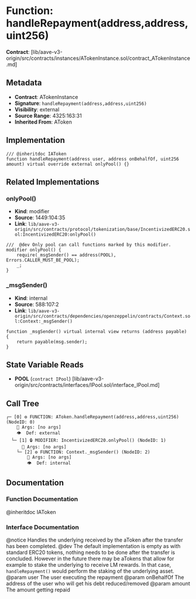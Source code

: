 # Function: handleRepayment(address,address,uint256)

**Contract**: [lib/aave-v3-origin/src/contracts/instances/ATokenInstance.sol/contract_ATokenInstance.md]

## Metadata

- **Contract**: ATokenInstance
- **Signature**: `handleRepayment(address,address,uint256)`
- **Visibility**: external
- **Source Range**: 4325:163:31
- **Inherited From**: AToken

## Implementation

```solidity
/// @inheritdoc IAToken
function handleRepayment(address user, address onBehalfOf, uint256 amount) virtual override external onlyPool() {}
```

## Related Implementations

### onlyPool()

- **Kind**: modifier
- **Source**: 1449:104:35
- **Link**: `lib/aave-v3-origin/src/contracts/protocol/tokenization/base/IncentivizedERC20.sol:IncentivizedERC20:onlyPool()`

```solidity
///  @dev Only pool can call functions marked by this modifier.
modifier onlyPool() {
    require(_msgSender() == address(POOL), Errors.CALLER_MUST_BE_POOL);
    _;
}
```

### _msgSender()

- **Kind**: internal
- **Source**: 588:107:2
- **Link**: `lib/aave-v3-origin/src/contracts/dependencies/openzeppelin/contracts/Context.sol:Context:_msgSender()`

```solidity
function _msgSender() virtual internal view returns (address payable) {
    return payable(msg.sender);
}
```

## State Variable Reads

- **POOL** (`contract IPool`) [lib/aave-v3-origin/src/contracts/interfaces/IPool.sol/interface_IPool.md]

## Call Tree

```
┌─ [0] ⚙️ FUNCTION: AToken.handleRepayment(address,address,uint256) (NodeID: 0)
    💬 Args: [no args]
    👁️  Def: external
  └─ [1] 🔒 MODIFIER: IncentivizedERC20.onlyPool() (NodeID: 1)
      💬 Args: [no args]
    └─ [2] ⚙️ FUNCTION: Context._msgSender() (NodeID: 2)
        💬 Args: [no args]
        👁️  Def: internal
```

## Documentation

### Function Documentation

@inheritdoc IAToken

### Interface Documentation

 @notice Handles the underlying received by the aToken after the transfer has been completed.
 @dev The default implementation is empty as with standard ERC20 tokens, nothing needs to be done after the
 transfer is concluded. However in the future there may be aTokens that allow for example to stake the underlying
 to receive LM rewards. In that case, `handleRepayment()` would perform the staking of the underlying asset.
 @param user The user executing the repayment
 @param onBehalfOf The address of the user who will get his debt reduced/removed
 @param amount The amount getting repaid
